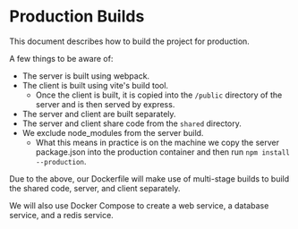 # Production Builds
This document describes how to build the project for production.

A few things to be aware of:
- The server is built using webpack.
- The client is built using vite's build tool.
  - Once the client is built, it is copied into the `/public` directory of the server and is then served by express.
- The server and client are built separately.
- The server and client share code from the `shared` directory.
- We exclude node_modules from the server build.
  - What this means in practice is on the machine we copy the server package.json into the production container and then run `npm install --production`.

Due to the above, our Dockerfile will make use of multi-stage builds to build the shared code, server, and client separately.

We will also use Docker Compose to create a web service, a database service, and a redis service.

